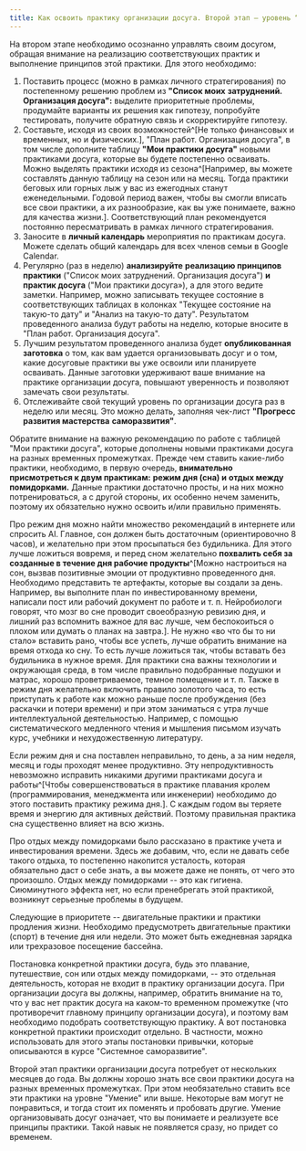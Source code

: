 ```yaml
---
title: Как освоить практику организации досуга. Второй этап — уровень “Умение”
---
```


На втором этапе необходимо осознанно управлять своим досугом, обращая
внимание на реализацию соответствующих практик и выполнение принципов
этой практики. Для этого необходимо:

1.  Поставить процесс (можно в рамках личного стратегирования) по
    постепенному решению проблем из **"Список моих** **затруднений.
    Организация досуга":** выделите приоритетные проблемы, продумайте
    варианты их решения как гипотезу, попробуйте тестировать, получите
    обратную связь и скорректируйте гипотезу.
2.  Составьте, исходя из своих возможностей^[Не только
    финансовых и временных, но и физических.], "План
    работ. Организация досуга", в том числе дополните таблицу **"Мои
    практики досуга"** новыми практиками досуга, которые вы будете
    постепенно осваивать. Можно выделять практики исходя из
    сезона^[Например, вы можете составлять данную
    таблицу на сезон или на месяц. Тогда практики беговых или горных лыж
    у вас из ежегодных станут еженедельными. Годовой период важен, чтобы
    вы смогли вписать все свои практики, а их разнообразие, как вы уже
    понимаете, важно для качества жизни.].
    Соответствующий план рекомендуется постоянно пересматривать в рамках
    личного стратегирования.
3.  Заносите в **личный календарь** мероприятия по практикам досуга.
    Можете сделать общий календарь для всех членов семьи в Google
    Calendar.
4.  Регулярно (раз в неделю) **анализируйте** **реализацию принципов
    практики** ("Список моих затруднений. Организация досуга") **и
    практик досуга** ("Мои практики досуга»), а для этого ведите
    заметки. Например, можно записывать текущее состояние в
    соответствующих таблицах в колонках "Текущее состояние на такую-то
    дату" и "Анализ на такую-то дату". Результатом проведенного анализа
    будут работы на неделю, которые вносите в "План работ. Организация
    досуга".
5.  Лучшим результатом проведенного анализа будет **опубликованная
    заготовка** о том, как вам удается организовывать досуг и о том,
    какие досуговые практики вы уже освоили или планируете осваивать.
    Данные заготовки удерживают ваше внимание на практике организации
    досуга, повышают уверенность и позволяют замечать свои результаты.  
6.  Отслеживайте свой текущий уровень по организации досуга раз в неделю
    или месяц. Это можно делать, заполняя чек-лист **"Прогресс**
    **развития мастерства** **саморазвития"**.

Обратите внимание на важную рекомендацию по работе с таблицей "Мои
практики досуга", которые дополнены новыми практиками досуга на разных
временных промежутках. Прежде чем ставить какие-либо практики,
необходимо, в первую очередь, **внимательно присмотреться к двум
практикам:** **режим дня (сна) и** **отдых между помидорками.** Данные
практики достаточно просты, и на них можно потренироваться, а с другой
стороны, их особенно нечем заменить, поэтому их обязательно нужно
освоить и/или правильно применять.

Про режим дня можно найти множество рекомендаций в интернете или
спросить AI. Главное, сон должен быть достаточным (ориентировочно 8
часов), и желательно при этом просыпаться без будильника. Для этого
лучше ложиться вовремя, и перед сном желательно **похвалить себя за
созданные в течение дня рабочие продукты**^[Можно
настроиться на сон, вызвав позитивные эмоции от продуктивно проведенного
дня. Необходимо представить те артефакты, которые вы создали за день.
Например, вы выполните план по инвестированному времени, написали пост
или рабочий документ по работе и т. п. Нейробиологи говорят, что мозг во
сне проводит своеобразную ревизию дня, и лишний раз вспомнить важное для
вас лучше, чем беспокоиться о плохом или думать о планах на
завтра.]. Не нужно «во что бы то ни стало» вставить рано,
чтобы все успеть, лучше обратить внимание на время отхода ко сну. То
есть лучше ложиться так, чтобы вставать без будильника в нужное время.
Для практики сна важны технологии и окружающая среда, в том числе
правильно подобранные подушки и матрас, хорошо проветриваемое, темное
помещение и т. п. Также в режим дня желательно включить правило золотого
часа, то есть приступать к работе как можно раньше после пробуждения
(без раскачки и потери времени) и при этом заниматься с утра лучше
интеллектуальной деятельностью. Например, с помощью систематического
медленного чтения и мышления письмом изучать курс, учебники и
нехудожественную литературу.

Если режим дня и сна поставлен неправильно, то день, а за ним неделя,
месяц и годы проходят менее продуктивно. Эту непродуктивность невозможно
исправить никакими другими практиками досуга и
работы^[Чтобы совершенствоваться в практике плавания
кролем (программирования, менеджмента или инженерии) необходимо до этого
поставить практику режима дня.]. С каждым годом вы
теряете время и энергию для активных действий. Поэтому правильная
практика сна существенно влияет на всю жизнь.

Про отдых между помидорками было рассказано в практике учета и
инвестирования времени. Здесь же добавим, что, если не давать себе
такого отдыха, то постепенно накопится усталость, которая обязательно
даст о себе знать, а вы можете даже не понять, от чего это произошло.
Отдых между помидорками -- это как гигиена. Сиюминутного эффекта нет, но
если пренебрегать этой практикой, возникнут серьезные проблемы в
будущем.

Следующие в приоритете -- двигательные практики и практики продления
жизни. Необходимо предусмотреть двигательные практики (спорт) в течение
дня или недели. Это может быть ежедневная зарядка или трехразовое
посещение бассейна.

Постановка конкретной практики досуга, будь это плавание, путешествие,
сон или отдых между помидорками, -- это отдельная деятельность, которая
не входит в практику организации досуга. При организации досуга вы
должны, например, обратить внимание на то, что у вас нет практик досуга
на каком-то временном промежутке (что противоречит главному принципу
организации досуга), и поэтому вам необходимо подобрать соответствующую
практику. А вот постановка конкретной практики происходит отдельно. В
частности, можно использовать для этого этапы постановки привычки,
которые описываются в курсе "Системное саморазвитие".

Второй этап практики организации досуга потребует от нескольких месяцев
до года. Вы должны хорошо знать все свои практики досуга на разных
временных промежутках. При этом необязательно ставить все эти практики
на уровне "Умение" или выше. Некоторые вам могут не понравиться, и тогда
стоит их поменять и пробовать другие. Умение организовывать досуг
означает, что вы понимаете и реализуете все принципы практики. Такой
навык не появляется сразу, но придет со временем.
